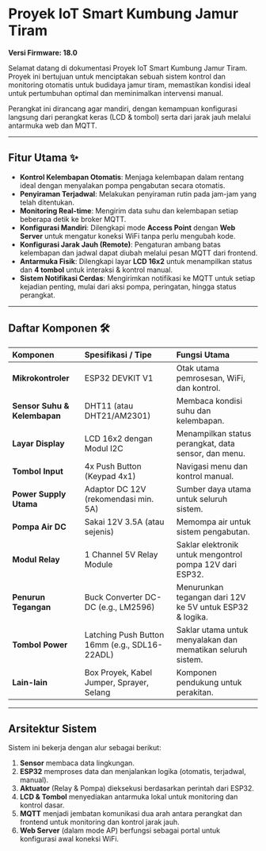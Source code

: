 # Proyek IoT Smart Kumbung Jamur Tiram

**Versi Firmware: 18.0**

Selamat datang di dokumentasi Proyek IoT Smart Kumbung Jamur Tiram. Proyek ini bertujuan untuk menciptakan sebuah sistem kontrol dan monitoring otomatis untuk budidaya jamur tiram, memastikan kondisi ideal untuk pertumbuhan optimal dan meminimalkan intervensi manual.

Perangkat ini dirancang agar mandiri, dengan kemampuan konfigurasi langsung dari perangkat keras (LCD & tombol) serta dari jarak jauh melalui antarmuka web dan MQTT.

---

## Fitur Utama ✨

- **Kontrol Kelembapan Otomatis**: Menjaga kelembapan dalam rentang ideal dengan menyalakan pompa pengabutan secara otomatis.
- **Penyiraman Terjadwal**: Melakukan penyiraman rutin pada jam-jam yang telah ditentukan.
- **Monitoring Real-time**: Mengirim data suhu dan kelembapan setiap beberapa detik ke broker MQTT.
- **Konfigurasi Mandiri**: Dilengkapi mode **Access Point** dengan **Web Server** untuk mengatur koneksi WiFi tanpa perlu mengubah kode.
- **Konfigurasi Jarak Jauh (Remote)**: Pengaturan ambang batas kelembapan dan jadwal dapat diubah melalui pesan MQTT dari frontend.
- **Antarmuka Fisik**: Dilengkapi layar **LCD 16x2** untuk menampilkan status dan **4 tombol** untuk interaksi & kontrol manual.
- **Sistem Notifikasi Cerdas**: Mengirimkan notifikasi ke MQTT untuk setiap kejadian penting, mulai dari aksi pompa, peringatan, hingga status perangkat.

---

## Daftar Komponen 🛠️

| Komponen                     | Spesifikasi / Tipe                            | Fungsi Utama                                                |
| :--------------------------- | :-------------------------------------------- | :---------------------------------------------------------- |
| **Mikrokontroler**           | ESP32 DEVKIT V1                               | Otak utama pemrosesan, WiFi, dan kontrol.                   |
| **Sensor Suhu & Kelembapan** | DHT11 (atau DHT21/AM2301)                     | Membaca kondisi suhu dan kelembapan.                        |
| **Layar Display**            | LCD 16x2 dengan Modul I2C                     | Menampilkan status perangkat, data sensor, dan menu.        |
| **Tombol Input**             | 4x Push Button (Keypad 4x1)                   | Navigasi menu dan kontrol manual.                           |
| **Power Supply Utama**       | Adaptor DC 12V (rekomendasi min. 5A)          | Sumber daya utama untuk seluruh sistem.                     |
| **Pompa Air DC**             | Sakai 12V 3.5A (atau sejenis)                 | Memompa air untuk sistem pengabutan.                        |
| **Modul Relay**              | 1 Channel 5V Relay Module                     | Saklar elektronik untuk mengontrol pompa 12V dari ESP32.    |
| **Penurun Tegangan**         | Buck Converter DC-DC (e.g., LM2596)           | Menurunkan tegangan dari 12V ke 5V untuk ESP32 & logika.    |
| **Tombol Power**             | Latching Push Button 16mm (e.g., SDL16-22ADL) | Saklar utama untuk menyalakan dan mematikan seluruh sistem. |
| **Lain-lain**                | Box Proyek, Kabel Jumper, Sprayer, Selang     | Komponen pendukung untuk perakitan.                         |

---

## Arsitektur Sistem

Sistem ini bekerja dengan alur sebagai berikut:

1.  **Sensor** membaca data lingkungan.
2.  **ESP32** memproses data dan menjalankan logika (otomatis, terjadwal, manual).
3.  **Aktuator** (Relay & Pompa) dieksekusi berdasarkan perintah dari ESP32.
4.  **LCD & Tombol** menyediakan antarmuka lokal untuk monitoring dan kontrol dasar.
5.  **MQTT** menjadi jembatan komunikasi dua arah antara perangkat dan frontend untuk monitoring dan kontrol jarak jauh.
6.  **Web Server** (dalam mode AP) berfungsi sebagai portal untuk konfigurasi awal koneksi WiFi.
